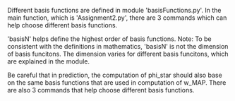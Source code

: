 Different basis functions are defined in module 'basisFunctions.py'. In the main function, which is 'Assignment2.py', there are 3 commands which can help choose different basis functions.

'basisN' helps define the highest order of basis functions. Note: To be consistent with the definitions in mathematics, 'basisN' is not the dimension of basis funcitons. The dimension varies for different basis funcitons, which are explained in the module. 

Be careful that in prediction, the computation of phi_star should also base on the same basis functions that are used in computation of w_MAP. There are also 3 commands that help choose different basis functions.

